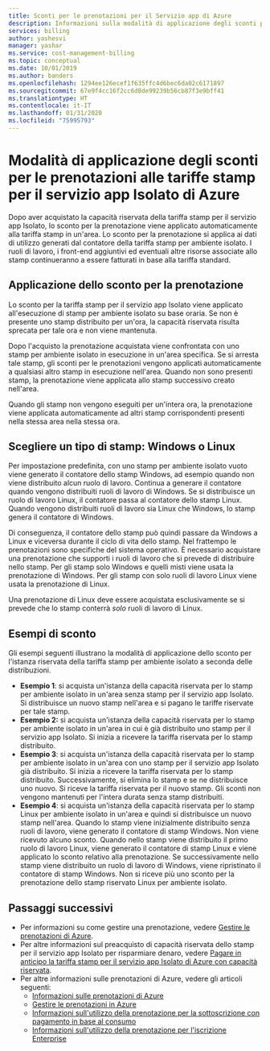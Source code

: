 ```yaml
---
title: Sconti per le prenotazioni per il Servizio app di Azure
description: Informazioni sulla modalità di applicazione degli sconti per le prenotazioni alle tariffe stamp per il servizio app Isolato di Azure.
services: billing
author: yashesvi
manager: yashar
ms.service: cost-management-billing
ms.topic: conceptual
ms.date: 10/01/2019
ms.author: banders
ms.openlocfilehash: 1294ee126ecef1f635ffc4d6bec6da02c6171897
ms.sourcegitcommit: 67e9f4cc16f2cc6d8de99239b56cb87f3e9bff41
ms.translationtype: HT
ms.contentlocale: it-IT
ms.lasthandoff: 01/31/2020
ms.locfileid: "75995793"
---
```

# <a name="how-reservation-discounts-apply-to-azure-app-service-isolated-stamps"></a>Modalità di applicazione degli sconti per le prenotazioni alle tariffe stamp per il servizio app Isolato di Azure

Dopo aver acquistato la capacità riservata della tariffa stamp per il servizio app Isolato, lo sconto per la prenotazione viene applicato automaticamente alla tariffa stamp in un'area. Lo sconto per la prenotazione si applica ai dati di utilizzo generati dal contatore della tariffa stamp per ambiente isolato. I ruoli di lavoro, i front-end aggiuntivi ed eventuali altre risorse associate allo stamp continueranno a essere fatturati in base alla tariffa standard.

## <a name="reservation-discount-application"></a>Applicazione dello sconto per la prenotazione

Lo sconto per la tariffa stamp per il servizio app Isolato viene applicato all'esecuzione di stamp per ambiente isolato su base oraria. Se non è presente uno stamp distribuito per un'ora, la capacità riservata risulta sprecata per tale ora e non viene mantenuta.

Dopo l'acquisto la prenotazione acquistata viene confrontata con uno stamp per ambiente isolato in esecuzione in un'area specifica. Se si arresta tale stamp, gli sconti per le prenotazioni vengono applicati automaticamente a qualsiasi altro stamp in esecuzione nell'area. Quando non sono presenti stamp, la prenotazione viene applicata allo stamp successivo creato nell'area.

Quando gli stamp non vengono eseguiti per un'intera ora, la prenotazione viene applicata automaticamente ad altri stamp corrispondenti presenti nella stessa area nella stessa ora.

## <a name="choose-a-stamp-type---windows-or-linux"></a>Scegliere un tipo di stamp: Windows o Linux

Per impostazione predefinita, con uno stamp per ambiente isolato vuoto viene generato il contatore dello stamp Windows, ad esempio quando non viene distribuito alcun ruolo di lavoro. Continua a generare il contatore quando vengono distribuiti ruoli di lavoro di Windows. Se si distribuisce un ruolo di lavoro Linux, il contatore passa al contatore dello stamp Linux. Quando vengono distribuiti ruoli di lavoro sia Linux che Windows, lo stamp genera il contatore di Windows.

Di conseguenza, il contatore dello stamp può quindi passare da Windows a Linux e viceversa durante il ciclo di vita dello stamp. Nel frattempo le prenotazioni sono specifiche del sistema operativo. È necessario acquistare una prenotazione che supporti i ruoli di lavoro che si prevede di distribuire nello stamp. Per gli stamp solo Windows e quelli misti viene usata la prenotazione di Windows. Per gli stamp con solo ruoli di lavoro Linux viene usata la prenotazione di Linux.

Una prenotazione di Linux deve essere acquistata esclusivamente se si prevede che lo stamp conterrà _solo_ ruoli di lavoro di Linux.

## <a name="discount-examples"></a>Esempi di sconto

Gli esempi seguenti illustrano la modalità di applicazione dello sconto per l'istanza riservata della tariffa stamp per ambiente isolato a seconda delle distribuzioni.

- **Esempio 1**: si acquista un'istanza della capacità riservata per lo stamp per ambiente isolato in un'area senza stamp per il servizio app Isolato. Si distribuisce un nuovo stamp nell'area e si pagano le tariffe riservate per tale stamp.
- **Esempio 2:** si acquista un'istanza della capacità riservata per lo stamp per ambiente isolato in un'area in cui è già distribuito uno stamp per il servizio app Isolato. Si inizia a ricevere la tariffa riservata per lo stamp distribuito.
- **Esempio 3**: si acquista un'istanza della capacità riservata per lo stamp per ambiente isolato in un'area con uno stamp per il servizio app Isolato già distribuito. Si inizia a ricevere la tariffa riservata per lo stamp distribuito. Successivamente, si elimina lo stamp e se ne distribuisce uno nuovo. Si riceve la tariffa riservata per il nuovo stamp. Gli sconti non vengono mantenuti per l'intera durata senza stamp distribuiti.
- **Esempio 4**: si acquista un'istanza della capacità riservata per lo stamp Linux per ambiente isolato in un'area e quindi si distribuisce un nuovo stamp nell'area. Quando lo stamp viene inizialmente distribuito senza ruoli di lavoro, viene generato il contatore di stamp Windows. Non viene ricevuto alcuno sconto. Quando nello stamp viene distribuito il primo ruolo di lavoro Linux, viene generato il contatore di stamp Linux e viene applicato lo sconto relativo alla prenotazione. Se successivamente nello stamp viene distribuito un ruolo di lavoro di Windows, viene ripristinato il contatore di stamp Windows. Non si riceve più uno sconto per la prenotazione dello stamp riservato Linux per ambiente isolato.

## <a name="next-steps"></a>Passaggi successivi

- Per informazioni su come gestire una prenotazione, vedere [Gestire le prenotazioni di Azure](manage-reserved-vm-instance.md).
- Per altre informazioni sul preacquisto di capacità riservata dello stamp per il servizio app Isolato per risparmiare denaro, vedere [Pagare in anticipo la tariffa stamp per il servizio app Isolato di Azure con capacità riservata](prepay-app-service-isolated-stamp.md).
- Per altre informazioni sulle prenotazioni di Azure, vedere gli articoli seguenti:
  - [Informazioni sulle prenotazioni di Azure](save-compute-costs-reservations.md)
  - [Gestire le prenotazioni in Azure](manage-reserved-vm-instance.md)
  - [Informazioni sull'utilizzo della prenotazione per la sottoscrizione con pagamento in base al consumo](understand-reserved-instance-usage.md)
  - [Informazioni sull'utilizzo della prenotazione per l'iscrizione Enterprise](understand-reserved-instance-usage-ea.md)

